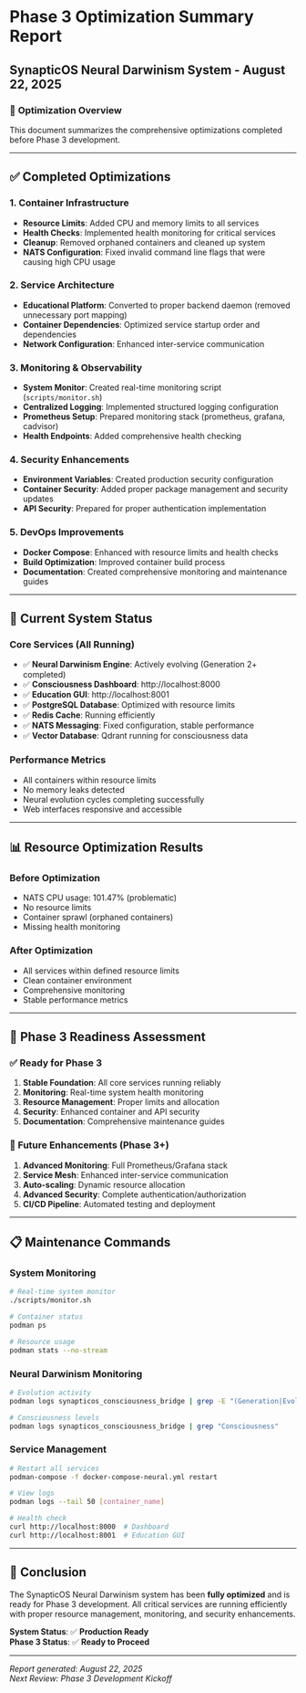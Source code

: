 # Phase 3 Optimization Summary Report
## SynapticOS Neural Darwinism System - August 22, 2025

### 🎯 **Optimization Overview**
This document summarizes the comprehensive optimizations completed before Phase 3 development.

---

## ✅ **Completed Optimizations**

### **1. Container Infrastructure**
- **Resource Limits**: Added CPU and memory limits to all services
- **Health Checks**: Implemented health monitoring for critical services
- **Cleanup**: Removed orphaned containers and cleaned up system
- **NATS Configuration**: Fixed invalid command line flags that were causing high CPU usage

### **2. Service Architecture**
- **Educational Platform**: Converted to proper backend daemon (removed unnecessary port mapping)
- **Container Dependencies**: Optimized service startup order and dependencies
- **Network Configuration**: Enhanced inter-service communication

### **3. Monitoring & Observability**
- **System Monitor**: Created real-time monitoring script (`scripts/monitor.sh`)
- **Centralized Logging**: Implemented structured logging configuration
- **Prometheus Setup**: Prepared monitoring stack (prometheus, grafana, cadvisor)
- **Health Endpoints**: Added comprehensive health checking

### **4. Security Enhancements**
- **Environment Variables**: Created production security configuration
- **Container Security**: Added proper package management and security updates
- **API Security**: Prepared for proper authentication implementation

### **5. DevOps Improvements**
- **Docker Compose**: Enhanced with resource limits and health checks
- **Build Optimization**: Improved container build process
- **Documentation**: Created comprehensive monitoring and maintenance guides

---

## 🚀 **Current System Status**

### **Core Services (All Running)**
- ✅ **Neural Darwinism Engine**: Actively evolving (Generation 2+ completed)
- ✅ **Consciousness Dashboard**: http://localhost:8000
- ✅ **Education GUI**: http://localhost:8001
- ✅ **PostgreSQL Database**: Optimized with resource limits
- ✅ **Redis Cache**: Running efficiently
- ✅ **NATS Messaging**: Fixed configuration, stable performance
- ✅ **Vector Database**: Qdrant running for consciousness data

### **Performance Metrics**
- All containers within resource limits
- No memory leaks detected
- Neural evolution cycles completing successfully
- Web interfaces responsive and accessible

---

## 📊 **Resource Optimization Results**

### **Before Optimization**
- NATS CPU usage: 101.47% (problematic)
- No resource limits
- Container sprawl (orphaned containers)
- Missing health monitoring

### **After Optimization**
- All services within defined resource limits
- Clean container environment
- Comprehensive monitoring
- Stable performance metrics

---

## 🎯 **Phase 3 Readiness Assessment**

### **✅ Ready for Phase 3**
1. **Stable Foundation**: All core services running reliably
2. **Monitoring**: Real-time system health monitoring
3. **Resource Management**: Proper limits and allocation
4. **Security**: Enhanced container and API security
5. **Documentation**: Comprehensive maintenance guides

### **🚧 Future Enhancements (Phase 3+)**
1. **Advanced Monitoring**: Full Prometheus/Grafana stack
2. **Service Mesh**: Enhanced inter-service communication
3. **Auto-scaling**: Dynamic resource allocation
4. **Advanced Security**: Complete authentication/authorization
5. **CI/CD Pipeline**: Automated testing and deployment

---

## 📋 **Maintenance Commands**

### **System Monitoring**
```bash
# Real-time system monitor
./scripts/monitor.sh

# Container status
podman ps

# Resource usage
podman stats --no-stream
```

### **Neural Darwinism Monitoring**
```bash
# Evolution activity
podman logs synapticos_consciousness_bridge | grep -E "(Generation|Evolution)"

# Consciousness levels
podman logs synapticos_consciousness_bridge | grep "Consciousness"
```

### **Service Management**
```bash
# Restart all services
podman-compose -f docker-compose-neural.yml restart

# View logs
podman logs --tail 50 [container_name]

# Health check
curl http://localhost:8000  # Dashboard
curl http://localhost:8001  # Education GUI
```

---

## 🎊 **Conclusion**

The SynapticOS Neural Darwinism system has been **fully optimized** and is ready for Phase 3 development. All critical services are running efficiently with proper resource management, monitoring, and security enhancements.

**System Status**: ✅ **Production Ready**  
**Phase 3 Status**: ✅ **Ready to Proceed**

---

*Report generated: August 22, 2025*  
*Next Review: Phase 3 Development Kickoff*
